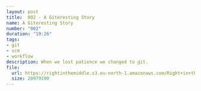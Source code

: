 ```yaml
---
layout: post
title:  002 - A Giteresting Story
name: A Giteresting Story
number: "002"
duration: "19:26"
tags:
- git
- scm
- workflow
description: When we lost patience we changed to git.
file:
  url: https://rightinthemiddle.s3.eu-north-1.amazonaws.com/Right+in+the+Middle+-+002+-+A+Giteresting+Story.mp3
  size: 20979190
---
```

